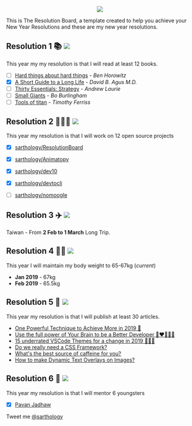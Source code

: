 <div align="center">
  <img src="https://i.imgur.com/thKzPkw.png">
</div>

This is The Resolution Board, a template created to help you achieve your New Year Resolutions and these are my new year resolutions.

## Resolution 1 📚 ![](https://img.shields.io/badge/progress-8.33%25-red.svg)
This year my my resolution is that I will read at least 12 books.

- [ ] [Hard things about hard things](https://www.amazon.com/Hard-Thing-About-Things-Building/dp/0062273205) - *Ben Horowitz*
- [x] [A Short Guide to a Long Life](https://www.amazon.com/Short-Guide-Long-Life/dp/147673609X) - *David B. Agus M.D.*
- [ ] [Thirty Essentials: Strategy](https://www.amazon.com/Thirty-Essentials-Strategy-strategy-companies-ebook/dp/B079LQVXNB) - *Andrew Laurie*
- [ ] [Small Giants](https://www.amazon.com/Small-Giants-Companies-Instead-10th-Anniversary/dp/014310960X) - *Bo Burlingham*
- [ ] [Tools of titan](https://www.amazon.com/Tools-Titans-Billionaires-World-Class-Performers/dp/1328683788/ref=sr_1_2?ie=UTF8&qid=1546324870&sr=8-2&keywords=tools+of+titans) - *Timothy Ferriss*

## Resolution 2 👨🏻‍💻 ![](https://img.shields.io/badge/progress-33%25-yellow.svg)

This year my resolution is that I will work on 12 open source projects

- [x] [sarthology/ResolutionBoard](https://github.com/sarthology/ResolutionBoard)
- [x] [sarthology/Animatopy](https://github.com/sarthology/Animatopy)
- [x] [sarthology/dev10](https://github.com/sarthology/Dev10)
- [x] [sarthology/devtocli](https://github.com/sarthology/devtocli)
- [ ] [sarthology/nomoogle](https://github.com/sarthology/nomoogle)



## Resolution 3 ✈️ ![](https://img.shields.io/badge/progress-100%25-green.svg)
Taiwan - From **2 Feb to 1 March** Long Trip.

## Resolution 4 💪🏼 ![](https://img.shields.io/badge/progress-17%25-red.svg)
This year I will maintain my body weight to 65-67kg (*current*)
* **Jan 2019** - 67kg
* **Feb 2019** - 65.5kg

## Resolution 5 🤝 ![](https://img.shields.io/badge/progress-20%25-red.svg)
This year my resolution is that I will publish at least 30 articles.

* [One Powerful Technique to Achieve More in 2019 📓](https://medium.com/@Sarthaksharma0/one-powerful-technique-to-achieve-more-in-2019-6f1d4b816d89)
* [Use the full power of Your Brain to be a Better Developer 🧠❤️👩🏻‍💻](https://dev.to/teamxenox/use-the-full-power-of-your-brain-to-be-a-better-developer--27pe)
* [15 underrated VSCode Themes for a change in 2019 🤷🏻‍♀️](https://dev.to/teamxenox/15-underrated-vscode-themes-for-a-change-in-2019---122e)
* [Do we really need a CSS Framework?](https://dev.to/sarthology/do-we-really-need-a-css-framework-4ma6)
* [What's the best source of caffeine for you?](https://dev.to/teamxenox/whats-the-best-source-of-caffeine-for-you--2lfd)
* [How to make Dynamic Text Overlays on Images?](https://dev.to/teamxenox/how-to-make-dynamic-text-overlays-on-images-dcc)

## Resolution 6 🤝 ![](https://img.shields.io/badge/progress-17%25-red.svg)
This year my resolution is that I will mentor 6 youngsters
- [x] [Pavan Jadhaw](https://github.com/pavanjadhaw)

Tweet me [@sarthology](https://twitter.com/sarthology)
